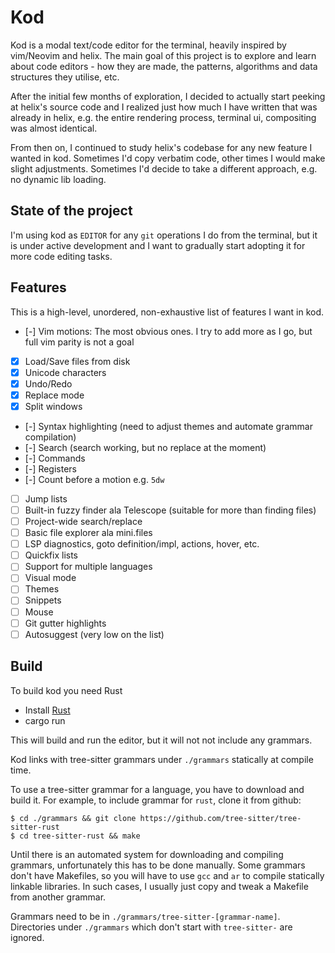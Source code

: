 # Kod

Kod is a modal text/code editor for the terminal, heavily inspired by vim/Neovim and helix. The
main goal of this project is to explore and learn about code editors - how they are made, the
patterns, algorithms and data structures they utilise, etc.

After the initial few months of exploration, I decided to actually start peeking at helix's source
code and I realized just how much I have written that was already in helix, e.g. the entire
rendering process, terminal ui, compositing was almost identical.

From then on, I continued to study helix's codebase for any new feature I wanted in kod. Sometimes
I'd copy verbatim code, other times I would make slight adjustments. Sometimes I'd decide to take a
different approach, e.g. no dynamic lib loading.

## State of the project

I'm using kod as `EDITOR` for any `git` operations I do from the terminal, but it is under active
development and I want to gradually start adopting it for more code editing tasks.

## Features

This is a high-level, unordered, non-exhaustive list of features I want in kod.

* [-] Vim motions: The most obvious ones. I try to add more as I go, but full vim parity is not a goal
* [x] Load/Save files from disk
* [x] Unicode characters
* [x] Undo/Redo
* [x] Replace mode
* [x] Split windows
* [-] Syntax highlighting (need to adjust themes and automate grammar compilation)
* [-] Search (search working, but no replace at the moment)
* [-] Commands
* [-] Registers
* [-] Count before a motion e.g. `5dw`
* [ ] Jump lists
* [ ] Built-in fuzzy finder ala Telescope (suitable for more than finding files)
* [ ] Project-wide search/replace
* [ ] Basic file explorer ala mini.files
* [ ] LSP diagnostics, goto definition/impl, actions, hover, etc.
* [ ] Quickfix lists
* [ ] Support for multiple languages
* [ ] Visual mode
* [ ] Themes
* [ ] Snippets
* [ ] Mouse
* [ ] Git gutter highlights
* [ ] Autosuggest (very low on the list)

## Build

To build kod you need Rust

* Install [Rust](https://www.rust-lang.org/tools/install)
* cargo run

This will build and run the editor, but it will not not include any grammars.

Kod links with tree-sitter grammars under `./grammars` statically at compile time.

To use a tree-sitter grammar for a language, you have to download and build it.
For example, to include grammar for `rust`, clone it from github:

    $ cd ./grammars && git clone https://github.com/tree-sitter/tree-sitter-rust
    $ cd tree-sitter-rust && make

Until there is an automated system for downloading and compiling grammars, unfortunately
this has to be done manually. Some grammars don't have Makefiles, so you will have to use
`gcc` and `ar` to compile statically linkable libraries. In such cases, I usually just copy
and tweak a Makefile from another grammar.

Grammars need to be in `./grammars/tree-sitter-[grammar-name]`. Directories  under `./grammars`
which don't start with `tree-sitter-` are ignored.
